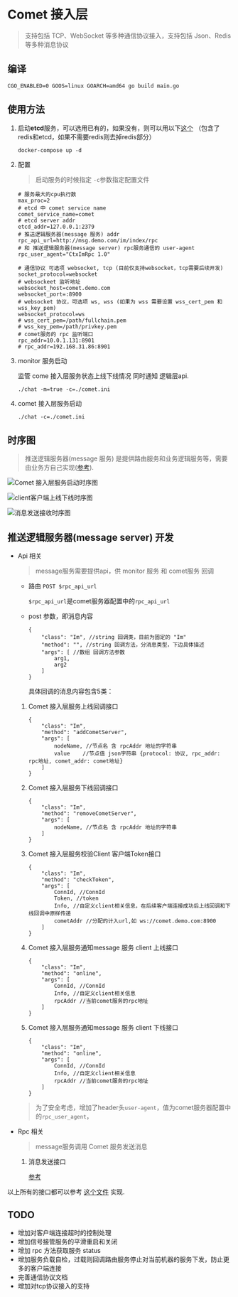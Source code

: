 # Comet 接入层

> 支持包括 TCP、WebSocket 等多种通信协议接入，支持包括 Json、Redis 等多种消息协议

## 编译
```
CGO_ENABLED=0 GOOS=linux GOARCH=amd64 go build main.go
```

## 使用方法

1. 启动**etcd**服务，可以选用已有的，如果没有，则可以用以下[这个](https://github.com/Gopusher/awesome/blob/master/docker/docker-compose.yml) （包含了redis和etcd，如果不需要redis则去掉redis部分）

   ```
   docker-compose up -d
   ```

2. 配置

   > 启动服务的时候指定 `-c`参数指定配置文件

   ```
   # 服务最大的cpu执行数
   max_proc=2
   # etcd 中 comet service name
   comet_service_name=comet
   # etcd server addr
   etcd_addr=127.0.0.1:2379
   # 推送逻辑服务器(message 服务) addr
   rpc_api_url=http://msg.demo.com/im/index/rpc
   # 和 推送逻辑服务器(message server) rpc服务通信的 user-agent
   rpc_user_agent="CtxImRpc 1.0"

   # 通信协议 可选项 websocket, tcp (目前仅支持websocket，tcp需要后续开发)
   socket_protocol=websocket
   # websockeet 监听地址
   websocket_host=comet.demo.com
   websocket_port=:8900
   # websocket 协议，可选项 ws, wss (如果为 wss 需要设置 wss_cert_pem 和 wss_key_pem)
   websocket_protocol=ws
   # wss_cert_pem=/path/fullchain.pem
   # wss_key_pem=/path/privkey.pem
   # comet服务的 rpc 监听端口
   rpc_addr=10.0.1.131:8901
   # rpc_addr=192.168.31.86:8901
   ```

2. monitor 服务启动

   监管 come 接入层服务状态上线下线情况 同时通知 逻辑层api.

   ```
   ./chat -m=true -c=./comet.ini 
   ```

4. comet 接入层服务启动

   ```
   ./chat -c=./comet.ini
   ```

## 时序图 

> 推送逻辑服务器(message 服务) 是提供路由服务和业务逻辑服务等，需要由业务方自己实现([参考](https://github.com/Gopusher/message)).

![Comet 接入层服务启动时序图](https://raw.githubusercontent.com/Gopusher/comet/master/docs/Comet%E6%8E%A5%E5%85%A5%E5%B1%82%E6%9C%8D%E5%8A%A1%E5%90%AF%E5%8A%A8%E6%97%B6%E5%BA%8F%E5%9B%BE.png)

![client客户端上线下线时序图](https://raw.githubusercontent.com/Gopusher/comet/master/docs/Client%E5%AE%A2%E6%88%B7%E7%AB%AF%E4%B8%8A%E7%BA%BF%E4%B8%8B%E7%BA%BF%E6%97%B6%E5%BA%8F%E5%9B%BE.png)

![消息发送接收时序图](https://raw.githubusercontent.com/Gopusher/comet/master/docs/%E6%B6%88%E6%81%AF%E5%8F%91%E9%80%81%E6%8E%A5%E6%94%B6%E6%97%B6%E5%BA%8F%E5%9B%BE.png)

## 推送逻辑服务器(message server) 开发

* Api 相关

  > message服务需要提供api，供 monitor 服务 和 comet服务 回调

  - 路由 `POST $rpc_api_url`

    `$rpc_api_url`是comet服务器配置中的`rpc_api_url`

  - post 参数，即消息内容

    ```
    {
        "class": "Im", //string 回调类，目前为固定的 "Im"
        "method": "", //string 回调方法，分消息类型，下边具体描述
        "args": [ //数组 回调方法参数
            arg1,
            arg2
        ]
    }
    ```

    具体回调的消息内容包含5类：

   1.  Comet 接入层服务上线回调接口

       ```
       {
           "class": "Im",
           "method": "addCometServer",
           "args": [
               nodeName, //节点名 含 rpcAddr 地址的字符串
               value	//节点值 json字符串 {protocol: 协议, rpc_addr: rpc地址, comet_addr: comet地址}
           ]
       }
       ```

   2. Comet 接入层服务下线回调接口

       ```
       {
           "class": "Im",
           "method": "removeCometServer",
           "args": [
               nodeName, //节点名 含 rpcAddr 地址的字符串
           ]
       }
       ```

  3. Comet 接入层服务校验Client 客户端Token接口

     ```
     {
         "class": "Im",
         "method": "checkToken",
         "args": [
             ConnId, //ConnId
             Token, //token
             Info, //自定义client相关信息，在后续客户端连接成功后上线回调和下线回调中原样传递
             cometAddr //分配的计入url,如 ws://comet.demo.com:8900
         ]
     }
     ```

  4. Comet 接入层服务通知message 服务 client 上线接口

     ```
     {
         "class": "Im",
         "method": "online",
         "args": [
             ConnId, //ConnId
             Info, //自定义client相关信息
             rpcAddr //当前comet服务的rpc地址
         ]
     }
     ```

  5. Comet 接入层服务通知message 服务 client 下线接口

     ```
     {
         "class": "Im",
         "method": "online",
         "args": [
             ConnId, //ConnId
             Info, //自定义client相关信息
             rpcAddr //当前comet服务的rpc地址
         ]
     }
     ```

  >  为了安全考虑，增加了header头`user-agent`，值为comet服务器配置中的`rpc_user_agent`，

* Rpc 相关

  > message服务调用 Comet 服务发送消息

  1. 消息发送接口

     [参考](https://github.com/Gopusher/message/blob/master/ctx_base/Service/Im/Child/JsonRPC.php)

以上所有的接口都可以参考 [这个文件](https://github.com/Gopusher/message/blob/95a6a8839403cb00996e7e634b97f471d4e4dca3/ctx_base/Service/Im/Ctx.php) 实现.

## TODO 

* 增加对客户端连接超时的控制处理
* 增加信号接管服务的平滑重启和关闭
* 增加 rpc 方法获取服务 status
* 增加服务负载自检，过载则回调路由服务停止对当前机器的服务下发，防止更多的客户端连接
* 完善通信协议文档
* 增加对tcp协议接入的支持
